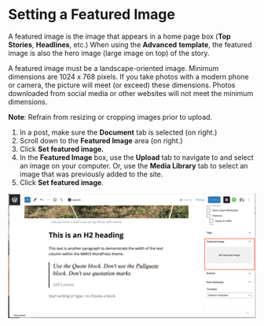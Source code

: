 # Setting a Featured Image

A featured image is the image that appears in a home page box \(**Top Stories**, **Headlines**, etc.\) When using the **Advanced** **template**, the featured image is also the hero image \(large image on top\) of the story.

A featured image must be a landscape-oriented image. Minimum dimensions are 1024 x 768 pixels. If you take photos with a modern phone or camera, the picture will meet \(or exceed\) these dimensions. Photos downloaded from social media or other websites will not meet the minimum dimensions. 

**Note**: Refrain from resizing or cropping images prior to upload. 

1. In a post, make sure the **Document** tab is selected \(on right.\)
2. Scroll down to the **Featured Image** area \(on right.\)
3. Click **Set featured image.**
4. In the **Featured Image** box, use the **Upload** tab to navigate to and select an image on your computer. Or, use the **Media Library** tab to select an image that was previously added to the site.
5. Click **Set featured image**.

![](../.gitbook/assets/featured-image.png)



